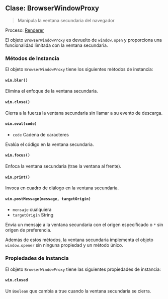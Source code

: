 ## Clase: BrowserWindowProxy

> Manipula la ventana secundaria del navegador

Proceso: [Renderer](../glossary.md#renderer-process)

El objeto `BrowserWindowProxy` es devuelto de `window.open` y proporciona una funcionalidad limitada con la ventana secundaria.

### Métodos de Instancia

El objeto `BrowserWindowProxy` tiene los siguientes métodos de instancia:

#### `win.blur()`

Elimina el enfoque de la ventana secundaria.

#### `win.close()`

Cierra a la fuerza la ventana secundaria sin llamar a su evento de descarga.

#### `win.eval(code)`

* `code` Cadena de caracteres

Evalúa el código en la ventana secundaria.

#### `win.focus()`

Enfoca la ventana secundaria (trae la ventana al frente).

#### `win.print()`

Invoca en cuadro de diálogo en la ventana secundaria.

#### `win.postMessage(message, targetOrigin)`

* `mensaje` cualquiera
* `targetOrigin` String

Envía un mensaje a la ventana secundaria con el origen específicado o `*` sin origen de preferencia.

Además de estos métodos, la ventana secundaria implementa el objeto `window.opener` sin ninguna propiedad y un método único.

### Propiedades de Instancia

El objeto `BrowserWindowProxy` tiene las siguientes propiedades de instancia:

#### `win.closed`

Un `Boolean` que cambia a true cuando la ventana secundaria se cierra.
